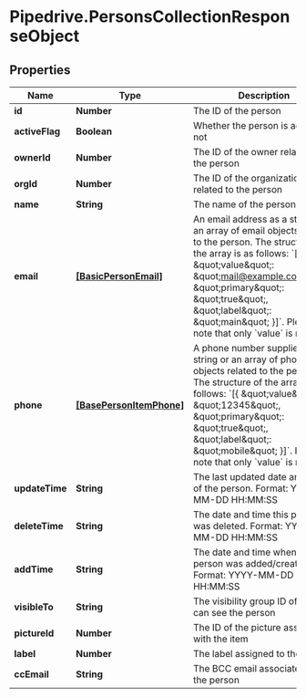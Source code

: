 # Pipedrive.PersonsCollectionResponseObject

## Properties

Name | Type | Description | Notes
------------ | ------------- | ------------- | -------------
**id** | **Number** | The ID of the person | [optional] 
**activeFlag** | **Boolean** | Whether the person is active or not | [optional] 
**ownerId** | **Number** | The ID of the owner related to the person | [optional] 
**orgId** | **Number** | The ID of the organization related to the person | [optional] 
**name** | **String** | The name of the person | [optional] 
**email** | [**[BasicPersonEmail]**](BasicPersonEmail.md) | An email address as a string or an array of email objects related to the person. The structure of the array is as follows: &#x60;[{ \&quot;value\&quot;: \&quot;mail@example.com\&quot;, \&quot;primary\&quot;: \&quot;true\&quot;, \&quot;label\&quot;: \&quot;main\&quot; }]&#x60;. Please note that only &#x60;value&#x60; is required. | [optional] 
**phone** | [**[BasePersonItemPhone]**](BasePersonItemPhone.md) | A phone number supplied as a string or an array of phone objects related to the person. The structure of the array is as follows: &#x60;[{ \&quot;value\&quot;: \&quot;12345\&quot;, \&quot;primary\&quot;: \&quot;true\&quot;, \&quot;label\&quot;: \&quot;mobile\&quot; }]&#x60;. Please note that only &#x60;value&#x60; is required. | [optional] 
**updateTime** | **String** | The last updated date and time of the person. Format: YYYY-MM-DD HH:MM:SS | [optional] 
**deleteTime** | **String** | The date and time this person was deleted. Format: YYYY-MM-DD HH:MM:SS | [optional] 
**addTime** | **String** | The date and time when the person was added/created. Format: YYYY-MM-DD HH:MM:SS | [optional] 
**visibleTo** | **String** | The visibility group ID of who can see the person | [optional] 
**pictureId** | **Number** | The ID of the picture associated with the item | [optional] 
**label** | **Number** | The label assigned to the person | [optional] 
**ccEmail** | **String** | The BCC email associated with the person | [optional] 


